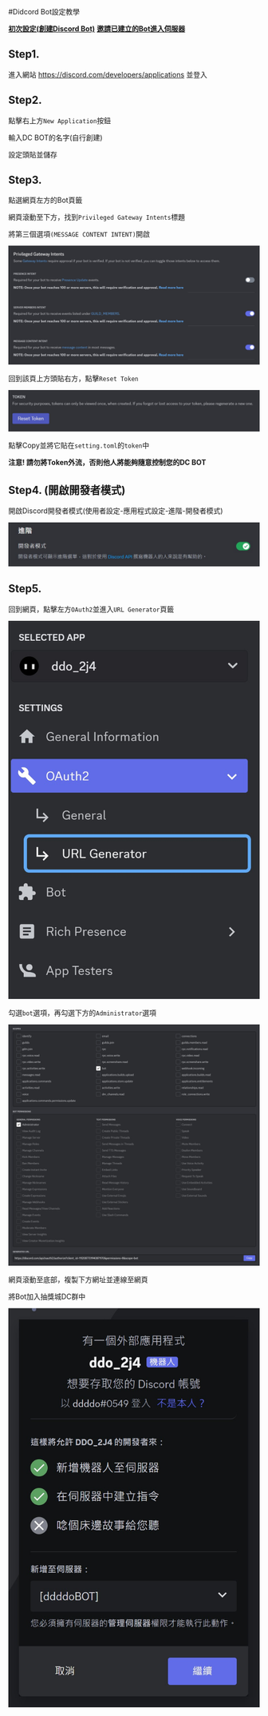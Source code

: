 #Didcord Bot設定教學

[**初次設定(創建Discord Bot)**](#-Step1.)
[**邀請已建立的Bot進入伺服器**](#-Step5.)

## Step1.

進入網站 <https://discord.com/developers/applications> 並登入

## Step2.

點擊右上方`New Application`按鈕

輸入DC BOT的名字(自行創建)

設定頭貼並儲存

## Step3.

點選網頁左方的Bot頁籤

網頁滾動至下方，找到`Privileged Gateway Intents`標題

將第三個選項`(MESSAGE CONTENT INTENT)`開啟

![image](https://github.com/ddddo86/mcfallout_ddddoBOT_client/blob/main/docs/pic/discord_bot_step3.jpg)

回到該頁上方頭貼右方，點擊`Reset Token`

![image](https://github.com/ddddo86/mcfallout_ddddoBOT_client/blob/main/docs/pic/discord_bot_reset_token.jpg)

點擊Copy並將它貼在`setting.toml`的`token`中

**注意! 請勿將Token外流，否則他人將能夠隨意控制您的DC BOT**

## Step4. (開啟開發者模式)

開啟Discord開發者模式(使用者設定-應用程式設定-進階-開發者模式)

![image](https://github.com/ddddo86/mcfallout_ddddoBOT_client/blob/main/docs/pic/discord_bot_api.jpg)

## Step5.

回到網頁，點擊左方`OAuth2`並進入`URL Generator`頁籤

![image](https://github.com/ddddo86/mcfallout_ddddoBOT_client/blob/main/docs/pic/discord_bot_url.jpg) 

勾選`bot`選項，再勾選下方的`Administrator`選項

![image](https://github.com/ddddo86/mcfallout_ddddoBOT_client/blob/main/docs/pic/discord_bot_access.jpg)

網頁滾動至底部，複製下方網址並連線至網頁

將Bot加入抽獎城DC群中

![image](docs/pic/discord_bot_add.jpg)
